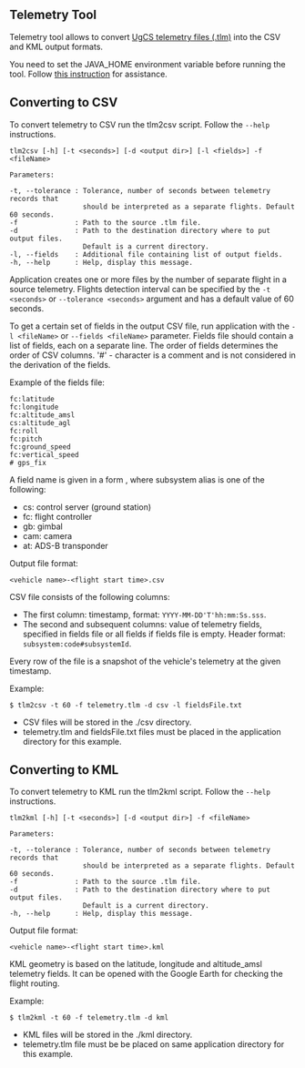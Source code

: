 ## Telemetry Tool

Telemetry tool allows to convert [UgCS telemetry files (.tlm)](https://github.com/ugcs/ugcs-java-sdk/wiki/.tlm-file-format "UgCS telemetry format") into the CSV and KML output formats.

You need to set the JAVA_HOME environment variable before running the tool. Follow [this instruction](http://www.robertsindall.co.uk/blog/setting-java-home-variable-in-windows/ "Set the JAVA_HOME variable") for assistance.

## Converting to CSV

To convert telemetry to CSV run the tlm2csv script. Follow the `--help` instructions.

```
tlm2csv [-h] [-t <seconds>] [-d <output dir>] [-l <fields>] -f <fileName>

Parameters:

-t, --tolerance : Tolerance, number of seconds between telemetry records that
                  should be interpreted as a separate flights. Default 60 seconds.
-f              : Path to the source .tlm file.
-d              : Path to the destination directory where to put output files.
                  Default is a current directory.
-l, --fields    : Additional file containing list of output fields.
-h, --help      : Help, display this message.
```

Application creates one or more files by the number of separate flight in a source telemetry. Flights detection interval can be specified by the `-t <seconds>` or `--tolerance <seconds>` argument and has a default value of 60 seconds.

To get a certain set of fields in the output CSV file, run application with the `-l <fileName>` or `--fields <fileName>` parameter. Fields file should contain a list of fields, each on a separate line. The order of fields determines the order of CSV columns. '#' - character is a comment and is not considered in the derivation of the fields.

Example of the fields file:

```
fc:latitude
fc:longitude
fc:altitude_amsl
cs:altitude_agl
fc:roll
fc:pitch
fc:ground_speed
fc:vertical_speed
# gps_fix
```

A field name is given in a form <subsystem alias:telemetry field>, where subsystem alias is one of the following:

 - cs: control server (ground station)
 - fc: flight controller
 - gb: gimbal
 - cam: camera
 - at: ADS-B transponder

Output file format:

```
<vehicle name>-<flight start time>.csv
```

CSV file consists of the following columns:
 - The first column: timestamp, format: `YYYY-MM-DD'T'hh:mm:Ss.sss`.
 - The second and subsequent columns: value of telemetry fields, specified in fields file or all fields if fields file is empty. Header format: `subsystem:code#subsystemId`.

Every row of the file is a snapshot of the vehicle's telemetry at the given timestamp.

Example:

```
$ tlm2csv -t 60 -f telemetry.tlm -d csv -l fieldsFile.txt
```

 - CSV files will be stored in the ./csv directory.
 - telemetry.tlm and fieldsFile.txt files must be placed in the application directory for this example.

## Converting to KML

To convert telemetry to KML run the tlm2kml script. Follow the `--help` instructions.

```
tlm2kml [-h] [-t <seconds>] [-d <output dir>] -f <fileName>

Parameters:

-t, --tolerance : Tolerance, number of seconds between telemetry records that
                  should be interpreted as a separate flights. Default 60 seconds.
-f              : Path to the source .tlm file.
-d              : Path to the destination directory where to put output files.
                  Default is a current directory.
-h, --help      : Help, display this message.
```

Output file format:

```
<vehicle name>-<flight start time>.kml
```

KML geometry is based on the latitude, longitude and altitude_amsl telemetry fields. It can be opened with the Google Earth for checking the flight routing.

Example:

```
$ tlm2kml -t 60 -f telemetry.tlm -d kml
```

 - KML files will be stored in the ./kml directory.
 - telemetry.tlm file must be be placed on same application directory for this example.

